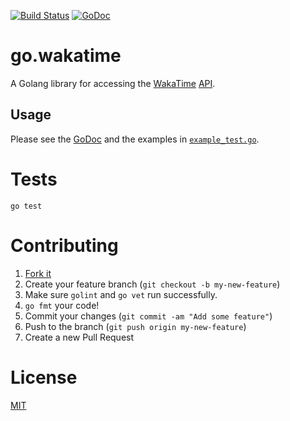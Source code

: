 [![Build Status](https://travis-ci.org/robbiet480/go.wakatime.svg)](https://travis-ci.org/robbiet480/go.wakatime)
[![GoDoc](https://godoc.org/github.com/robbiet480/go.wakatime?status.svg)](https://godoc.org/github.com/robbiet480/go.wakatime)

# go.wakatime
A Golang library for accessing the [WakaTime](https://wakatime.com/) [API](https://wakatime.com/developers).

## Usage
Please see the [GoDoc](https://godoc.org/github.com/robbiet480/go.wakatime) and the examples in [`example_test.go`](example_test.go).

# Tests
`go test`

# Contributing

1. [Fork it](https://github.com/robbiet480/go.wakatime)
2. Create your feature branch (`git checkout -b my-new-feature`)
3. Make sure `golint` and `go vet` run successfully.
4. `go fmt` your code!
5. Commit your changes (`git commit -am "Add some feature"`)
6. Push to the branch (`git push origin my-new-feature`)
7. Create a new Pull Request

# License
[MIT](LICENSE)